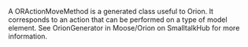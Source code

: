 A ORActionMoveMethod is a generated class useful to Orion. It corresponds to an action that can be performed on a type of model element. See OrionGenerator in Moose/Orion on SmalltalkHub for more information.